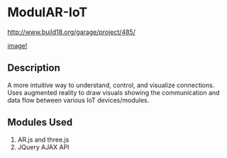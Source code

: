 # ModulAR-IoT

http://www.build18.org/garage/project/485/

[image!](../images/pic.jpg)

## Description

A more intuitive way to understand, control, and visualize connections. Uses augmented reality to draw visuals showing the communication and data flow between various IoT devices/modules.

## Modules Used
1. AR.js and three.js
2. JQuery AJAX API
